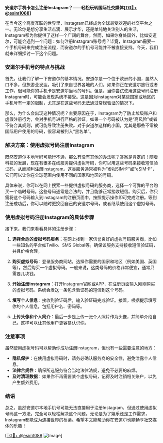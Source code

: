 **安道尔手机卡怎么注册Instagram？——轻松玩转国际社交媒体[[TG💪+ @esim1088](https://t.me/s/esim1088)]**

在当今这个高度互联的世界里，Instagram已经成为全球最受欢迎的社交平台之一。无论你是想分享生活点滴、展示才华，还是单纯地关注别人的生活，Instagram都为你提供了这样一个广阔的舞台。然而，如果你身处国外，比如安道尔，可能会遇到一个问题：如何注册Instagram账号呢？毕竟，Instagram需要一个手机号码来完成注册流程，而安道尔的手机号可能并不被直接支持。今天，我们就来详细探讨一下这个问题。

### 安道尔手机号的特点与挑战

首先，让我们了解一下安道尔的基本情况。安道尔是一个位于欧洲的小国，虽然人口不多，但旅游业发达，吸引了来自世界各地的人们。如果你正在安道尔旅行或者工作，很可能你的手机卡是安道尔当地的号码。但是，当你尝试使用这些号码注册Instagram时，可能会发现系统不接受。这是因为Instagram对某些国家或地区的手机号有一定的限制，尤其是在这些号码无法通过常规验证的情况下。

那么，为什么会出现这种情况呢？主要原因在于，Instagram为了防止垃圾账户和虚假注册行为，会对手机号进行严格的验证。如果一个号码被认为是“高风险”或者不符合其规则，就可能导致注册失败。对于安道尔这样的小国，尤其是那些不常被国际用户使用的号码，很容易被列入“黑名单”。

### 解决方案：使用虚拟号码注册Instagram

既然安道尔本地号码可能行不通，那么有没有其他的办法呢？答案是肯定的！随着科技的发展，现在有很多在线服务提供虚拟号码，你可以用这些号码来接收短信验证码，从而顺利注册Instagram。这类服务通常被称为“虚拟SIM卡”或“eSIM卡”，它们可以让你在全球范围内使用不同的国家和地区的号码。

具体来说，你可以在网上搜索一些提供虚拟号码的服务商，选择一个可靠的平台购买一个临时号码。这些号码通常是合法的，并且能够正常接收短信。购买后，你只需将这个号码输入到Instagram的注册页面中，按照提示操作即可完成注册。等到注册成功后，你可以随时更换回自己的安道尔号码，或者继续使用这个虚拟号码。

### 使用虚拟号码注册Instagram的具体步骤

接下来，我们来看看具体的注册步骤：

1. **选择合适的虚拟号码服务**：在网上找到一家信誉良好的虚拟号码服务商，比如一些知名的平台如Twilio、SMS Global等。确保该服务支持接收短信验证码，并且价格合理。

2. **购买虚拟号码**：登录服务商网站，选择你需要的国家和地区（例如美国、英国等），然后购买一个虚拟号码。一般来说，这类号码的价格非常便宜，通常只需要几块钱。

3. **开始注册Instagram**：打开Instagram官网或APP，在注册页面输入刚刚购买的虚拟号码。系统会发送一条包含验证码的短信到这个号码。

4. **填写个人信息**：接收到验证码后，输入验证码完成验证。接着，根据提示填写你的个人信息，包括用户名、密码等。

5. **上传头像和个人简介**：最后一步是上传一张个人照片作为头像，并简单介绍自己。这样可以让其他用户更容易认识你。

### 注意事项

虽然使用虚拟号码可以帮助你成功注册Instagram，但也有一些需要注意的地方：

- **隐私保护**：在使用虚拟号码时，请务必确认服务商的安全性，避免泄露个人信息。
- **法律合规性**：确保所选服务符合当地法律法规，避免不必要的麻烦。
- **及时清理数据**：如果你不再需要某个虚拟号码，记得及时注销相关账户，以免产生额外费用。

### 结语

总之，虽然安道尔本地手机号可能无法直接用于注册Instagram，但通过使用虚拟号码这一方法，完全可以轻松解决这个问题。无论是为了娱乐还是工作需求，Instagram都能成为连接世界的桥梁。希望本文能帮助你在安道尔也能畅享社交媒体的乐趣！

[[TG💪+ @esim1088](https://t.me/s/esim1088) ![Image](https://i.postimg.cc/4NQfJmqS/Snipaste-2025-05-13-00-14-12.png)]